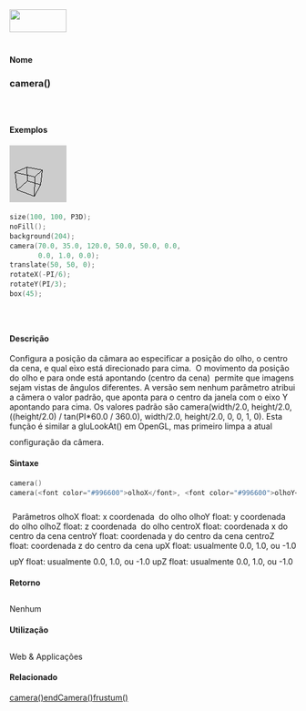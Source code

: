 <img height="40" src="../images/1pix.gif" width="100"/>
<img height="1" src="../images/1pix.gif" width="20"/>
<img height="1" src="../images/1pix.gif" width="555"/>

#### Nome
### camera()
<img height="25" src="../images/1pix.gif" width="1"/>

#### Exemplos
<img border="0" height="100" src="media/lookat_.gif" width="100"/>

```pde
size(100, 100, P3D); 
noFill(); 
background(204); 
camera(70.0, 35.0, 120.0, 50.0, 50.0, 0.0, 
       0.0, 1.0, 0.0); 
translate(50, 50, 0); 
rotateX(-PI/6); 
rotateY(PI/3); 
box(45); 

```
<img height="25" src="../images/1pix.gif" width="1"/>

#### Descrição
Configura a posição da câmara
ao especificar a posição do olho, o centro da cena, e
qual eixo está direcionado para cima.  O movimento da
posição do olho e para onde está apontando (centro
da cena)  permite que imagens sejam vistas de ângulos
diferentes. A versão sem nenhum parâmetro atribui a
câmera o valor padrão, que aponta para o centro da janela
com o eixo Y apontando para cima. Os valores padrão são
camera(width/2.0, height/2.0, ((height/2.0) / tan(PI*60.0 / 360.0),
width/2.0, height/2.0, 0, 0, 1, 0). Esta função é
similar a gluLookAt() em OpenGL, mas primeiro limpa a atual
configuração da câmera.
<img height="25" src="../images/1pix.gif" width="1"/>

#### Sintaxe
```pde
camera()
camera(<font color="#996600">olhoX</font>, <font color="#996600">olhoY</font>, <font color="#996600">olhoZ</font>, <font color="#996600">centroX</font>, <font color="#996600">centroY</font>, <font color="#996600">centroZ</font>, <font color="#996600">upX</font>, <font color="#996600">upY</font>, <font color="#996600">upZ</font>)

```
<img height="25" src="../images/1pix.gif" width="1"/>
Parâmetros
olhoX
float: x coordenada  do olho
olhoY
float: y coordenada  do olho
olhoZ
float: z coordenada  do olho
centroX
float: coordenada x do centro da cena
centroY
float: coordenada y  do centro da cena
centroZ
float: coordenada z do centro da cena
upX
float: usualmente 0.0, 1.0, ou -1.0
upY
float: usualmente 0.0, 1.0, ou -1.0
upZ
float: usualmente 0.0, 1.0, ou -1.0
<img height="25" src="../images/1pix.gif" width="1"/>

#### Retorno

	
Nenhum
<img height="25" src="../images/1pix.gif" width="1"/>

#### Utilização

	
Web & Applicações
<img height="25" src="../images/1pix.gif" width="1"/>

#### Relacionado
[camera()](camera_)[endCamera()](endCamera_)[frustum()](frustum_)
